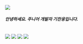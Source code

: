 
<link rel="stylesheet" href="https://maxcdn.bootstrapcdn.com/bootstrap/3.3.2/css/bootstrap.min.css">

<img src="https://capsule-render.vercel.app/api?type=waving&color=A3DCBE&height=250&section=header&text=Chanung's%20Github!&fontSize=60&fontAlignY=40&fontColor=f7f5f5"/>

<div>
    <h5 class='text-center'><strong>안녕하세요. 주니어 개발자 기찬웅입니다.</strong></h5>
</div>

<br>


<div class='text-center'>
    <img src="https://img.shields.io/badge/Spring-6DB33F?style=flat-square&logo=Spring&logoColor=white"/>
    <img src="https://img.shields.io/badge/Django-092E20?style=flat-square&logo=Django&logoColor=white"/>
    <img src="https://img.shields.io/badge/MySQL-4479A1?style=flat-square&logo=MySQL&logoColor=white"/>
    <img src="https://img.shields.io/badge/MariaDB-1F305F?style=flat-square&logo=MariaDB&logoColor=white"/>
</div>

